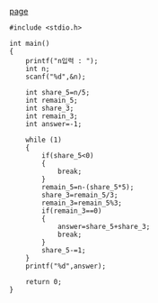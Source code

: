 [page](https://www.acmicpc.net/problem/2839)

    #include <stdio.h>

    int main()
    {
        printf("n입력 : ");
        int n;
        scanf("%d",&n);

        int share_5=n/5;
        int remain_5;
        int share_3;
        int remain_3;
        int answer=-1;

        while (1)
        {   
            if(share_5<0)
            {
                break;
            }
            remain_5=n-(share_5*5);
            share_3=remain_5/3;
            remain_3=remain_5%3;
            if(remain_3==0)
            {
                answer=share_5+share_3;
                break;
            }
            share_5-=1;
        }
        printf("%d",answer);

        return 0;
    }
